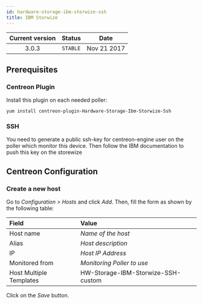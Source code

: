 ```yaml
---
id: hardware-storage-ibm-storwize-ssh
title: IBM Storwize
---
```


| Current version | Status | Date |
| :-: | :-: | :-: |
| 3.0.3 | `STABLE` | Nov 21 2017 |

## Prerequisites

### Centreon Plugin

Install this plugin on each needed poller:

``` shell
yum install centreon-plugin-Hardware-Storage-Ibm-Storwize-Ssh
```

### SSH

You need to generate a public ssh-key for centreon-engine user on the poller which monitor this device. Then follow the
IBM documentation to push this key on the storewize

## Centreon Configuration

### Create a new host

Go to *Configuration \> Hosts* and click *Add*. Then, fill the form as shown by the following table:

| Field                   | Value                              |
| :---------------------- | :--------------------------------- |
| Host name               | *Name of the host*                 |
| Alias                   | *Host description*                 |
| IP                      | *Host IP Address*                  |
| Monitored from          | *Monitoring Poller to use*         |
| Host Multiple Templates | HW-Storage-IBM-Storwize-SSH-custom |

Click on the *Save* button.

